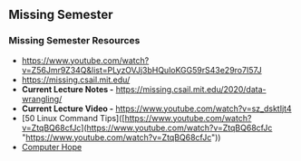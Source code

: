 ## Missing Semester
### Missing Semester Resources
- https://www.youtube.com/watch?v=Z56Jmr9Z34Q&list=PLyzOVJj3bHQuloKGG59rS43e29ro7I57J
- https://missing.csail.mit.edu/ 
- **Current Lecture Notes -** https://missing.csail.mit.edu/2020/data-wrangling/
- **Current Lecture Video -** https://www.youtube.com/watch?v=sz_dsktIjt4
- [50 Linux Command Tips]([https://www.youtube.com/watch?v=ZtqBQ68cfJc](https://www.youtube.com/watch?v=ZtqBQ68cfJc "https://www.youtube.com/watch?v=ZtqBQ68cfJc"))
- [Computer Hope](https://www.computerhope.com)